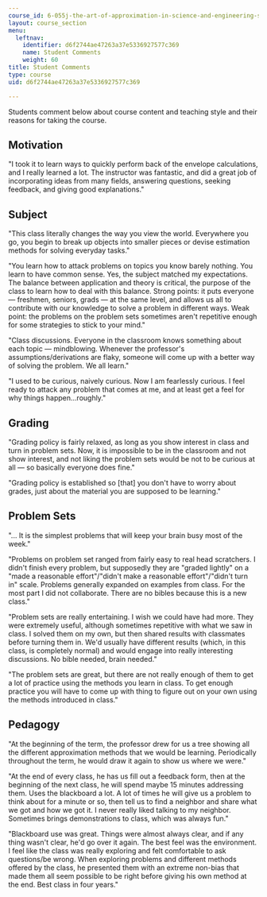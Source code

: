 ```yaml
---
course_id: 6-055j-the-art-of-approximation-in-science-and-engineering-spring-2008
layout: course_section
menu:
  leftnav:
    identifier: d6f2744ae47263a37e5336927577c369
    name: Student Comments
    weight: 60
title: Student Comments
type: course
uid: d6f2744ae47263a37e5336927577c369

---
```


Students comment below about course content and teaching style and their reasons for taking the course.

Motivation
----------

"I took it to learn ways to quickly perform back of the envelope calculations, and I really learned a lot. The instructor was fantastic, and did a great job of incorporating ideas from many fields, answering questions, seeking feedback, and giving good explanations."

Subject
-------

"This class literally changes the way you view the world. Everywhere you go, you begin to break up objects into smaller pieces or devise estimation methods for solving everyday tasks."

"You learn how to attack problems on topics you know barely nothing. You learn to have common sense. Yes, the subject matched my expectations. The balance between application and theory is critical, the purpose of the class to learn how to deal with this balance. Strong points: it puts everyone — freshmen, seniors, grads — at the same level, and allows us all to contribute with our knowledge to solve a problem in different ways. Weak point: the problems on the problem sets sometimes aren't repetitive enough for some strategies to stick to your mind."

"Class discussions. Everyone in the classroom knows something about each topic — mindblowing. Whenever the professor's assumptions/derivations are flaky, someone will come up with a better way of solving the problem. We all learn."

"I used to be curious, naively curious. Now I am fearlessly curious. I feel ready to attack any problem that comes at me, and at least get a feel for why things happen...roughly."

Grading
-------

"Grading policy is fairly relaxed, as long as you show interest in class and turn in problem sets. Now, it is impossible to be in the classroom and not show interest, and not liking the problem sets would be not to be curious at all — so basically everyone does fine."

"Grading policy is established so \[that\] you don't have to worry about grades, just about the material you are supposed to be learning."

Problem Sets
------------

"... It is the simplest problems that will keep your brain busy most of the week."

"Problems on problem set ranged from fairly easy to real head scratchers. I didn't finish every problem, but supposedly they are "graded lightly" on a "made a reasonable effort"/"didn't make a reasonable effort"/"didn't turn in" scale. Problems generally expanded on examples from class. For the most part I did not collaborate. There are no bibles because this is a new class."

"Problem sets are really entertaining. I wish we could have had more. They were extremely useful, although sometimes repetitive with what we saw in class. I solved them on my own, but then shared results with classmates before turning them in. We'd usually have different results (which, in this class, is completely normal) and would engage into really interesting discussions. No bible needed, brain needed."

"The problem sets are great, but there are not really enough of them to get a lot of practice using the methods you learn in class. To get enough practice you will have to come up with thing to figure out on your own using the methods introduced in class."

Pedagogy
--------

"At the beginning of the term, the professor drew for us a tree showing all the different approximation methods that we would be learning. Periodically throughout the term, he would draw it again to show us where we were."

"At the end of every class, he has us fill out a feedback form, then at the beginning of the next class, he will spend maybe 15 minutes addressing them. Uses the blackboard a lot. A lot of times he will give us a problem to think about for a minute or so, then tell us to find a neighbor and share what we got and how we got it. I never really liked talking to my neighbor. Sometimes brings demonstrations to class, which was always fun."

"Blackboard use was great. Things were almost always clear, and if any thing wasn't clear, he'd go over it again. The best feel was the environment. I feel like the class was really exploring and felt comfortable to ask questions/be wrong. When exploring problems and different methods offered by the class, he presented them with an extreme non-bias that made them all seem possible to be right before giving his own method at the end. Best class in four years."